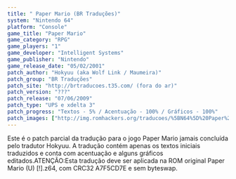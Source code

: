 ```yaml
---
title: " Paper Mario (BR Traduções)"
system: "Nintendo 64"
platform: "Console"
game_title: "Paper Mario"
game_category: "RPG"
game_players: "1"
game_developer: "Intelligent Systems"
game_publisher: "Nintendo"
game_release_date: "05/02/2001"
patch_author: "Hokyuu (aka Wolf Link / Maumeira)"
patch_group: "BR Traduções"
patch_site: "http://brtraducoes.t35.com/ (fora do ar)"
patch_version: "???"
patch_release: "07/06/2009"
patch_type: "UPS e xdelta 3"
patch_progress: "Textos - 5% / Acentuação - 100% / Gráficos - 100%"
patch_images: ["http://img.romhackers.org/traducoes/%5BN64%5D%20Paper%20Mario%20-%20BR%20Tradu%C3%A7%C3%B5es%20-%201.jpg","http://img.romhackers.org/traducoes/%5BN64%5D%20Paper%20Mario%20-%20BR%20Tradu%C3%A7%C3%B5es%20-%202.jpg","http://img.romhackers.org/traducoes/%5BN64%5D%20Paper%20Mario%20-%20BR%20Tradu%C3%A7%C3%B5es%20-%203.jpg"]
---
```

Este é o patch parcial da tradução para o jogo Paper Mario jamais concluída pelo tradutor Hokyuu. A tradução contém apenas os textos iniciais traduzidos e conta com acentuação e alguns gráficos editados.ATENÇÃO:Esta tradução deve ser aplicada na ROM original Paper Mario (U) [!].z64, com CRC32 A7F5CD7E e sem byteswap.